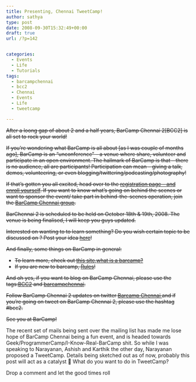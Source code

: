 ```yaml
---
title: Presenting, Chennai TweetCamp!
author: sathya
type: post
date: 2008-09-30T15:32:49+00:00
draft: true
url: /?p=142


categories:
  - Events
  - Life
  - Tutorials
tags:
  - barcampchennai
  - bcc2
  - Chennai
  - Events
  - Life
  - tweetcamp

---
```

<span style="text-decoration: line-through;">After a loong gap of about 2 and a half years, BarCamp Chennai 2[BCC2] is all set to rock your world!</span>

<span style="text-decoration: line-through;">If you&#8217;re wondering what BarCamp is all about [as I was couple of months ago], BarCamp is an &#8220;unconference&#8221; &#8211; a venue where share, volunteer and participate in an open environment. The hallmark of BarCamp is that &#8211; there is no audience, all are participants! Participation can mean &#8211; giving a talk, demos, volunteering, or even blogging/twittering/podcasting/photography!</span>

<!--more-->

<span style="text-decoration: line-through;">If that&#8217;s gotten you all excited, head over to the <a href="http://barcampchennai.org/index.php?title=BCC2_Register" target="_blank">registration page &#8211; and enroll yourself</a>. If you want to know what&#8217;s going on behind the scenes or want to sponsor the event/ take part in behind-the-scenes operation, join the <a href="http://groups.google.com/group/barcampchennai" target="_blank">BarCamp Chennai group</a>.</span>

<span style="text-decoration: line-through;">BarChennai 2 is scheduled to be held on October 18th & 19th, 2008. The venue is being finalised, I will keep you guys updated.</span>

<span style="text-decoration: line-through;">Interested on wanting to to learn something? Do you wish certain topic to be discussed on ? Post your idea <a href="http://barcampchennai.org/index.php?title=What_do_you_want_to_hear" target="_blank">here</a>!</span>

<span style="text-decoration: line-through;">And finally, some things on BarCamp in general:</span>

  * <span style="text-decoration: line-through;">To learn more, check out <a class="external text" title="http://www.barcamp.org" href="http://www.barcamp.org/" rel="nofollow">this site</a>,<a class="external text" title="http://en.wikipedia.org/wiki/BarCamp" href="http://en.wikipedia.org/wiki/BarCamp" rel="nofollow">what is a barcamp?</a></span>
  * <span style="text-decoration: line-through;">If you are new to barcamp, <a class="external text" title="http://barcampchennai.org/index.php?title=Rules" href="http://barcampchennai.org/index.php?title=Rules" rel="nofollow">Rules</a>!</span>

<span style="text-decoration: line-through;">And oh yes, if you want to blog on BarCamp Chennai, please use the tags:<a class="external text" title="http://technorati.com/tag/BCC2" href="http://technorati.com/tag/BCC2" rel="nofollow">BCC2</a> and <a class="external text" title="http://technorati.com/tag/barcampchennai" href="http://technorati.com/tag/barcampchennai" rel="nofollow">barcampchennai</a>.</span>

<span style="text-decoration: line-through;">Follow BarCamp Chennai 2 updates on twitter <a class="external text" title="http://twitter.com/Barcampchennai" href="http://twitter.com/Barcampchennai" rel="nofollow">Barcamp Chennai </a>and if you&#8217;re going on tweet on BarCamp Chennai 2, please use the hashtag #bcc2.</span>

<span style="text-decoration: line-through;">See you at BarCamp!</span>

The recent set of mails being sent over the mailing list has made me lose hope of BarCamp Chennai being a fun event, and is headed towards Geek/ProgrammerCamp/I-Know-Real-BarCamp shit. So while I was speaking to Narayanan, Ashish and Karthik the other day, Narayanan proposed a TweetCamp. Details being sketched out as of now, probably this post will act as a catalyst 🙂 What do you want to do in TweetCamp?

Drop a comment and let the good times roll
